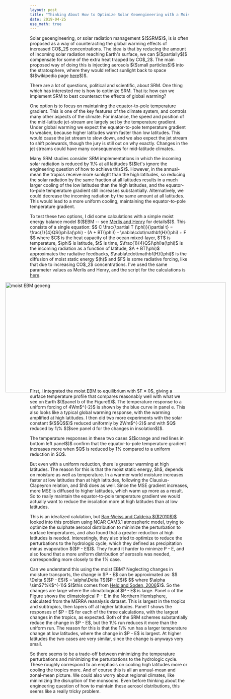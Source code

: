 ```yaml
---
layout: post
title: "Thinking About How to Optimize Solar Geoengineering with a Moist Energy Balance Model"
date: 2019-04-25
use_math: true
---
```


<p>Solar geoengineering, or solar radiation management $($SRM$)$, is is often proposed as a way of counteracting the global warming effects of increased CO$_2$ concentrations. The idea is that by reducing the amount of incoming solar radiation reaching Earth's surface, we can $($partially$)$ compensate for some of the extra heat trapped by CO$_2$. The main proposed way of doing this is injecting aerosols $($small particles$)$ into the stratosphere, where they would reflect sunlight back to space $($wikipedia page <a href="https://en.wikipedia.org/wiki/Solar_radiation_management">here</a>$)$.</p>

<p>There are a lot of questions, political and scientific, about SRM. One thing which has interested me is how to optimize SRM. That is: how can we implement SRM to best counteract the effects of global warming?</p>

<p>One option is to focus on maintaining the equator-to-pole temperature gradient. This is one of the key features of the climate system, and controls many other aspects of the climate. For instance, the speed and position of the mid-latitude jet-stream are largely set by the temperature gradient. Under global warming we expect the equator-to-pole temperature gradient to weaken, because higher latitudes warm faster than low latitudes. This would cause the jet stream to slow down, and we also expect the jet stream to shift polewards, though the jury is still out on why exactly. Changes in the jet streams could have many consequences for mid-latitude climates..</p>

<p>Many SRM studies consider SRM implementations in which the incoming solar radiation is reduced by 1\% at all latitudes $($let's ignore the engineering question of how to achieve this$)$. However, in the annual-mean the tropics receive more sunlight than the high latitudes, so reducing the solar radiation by the same fraction at all latitudes results in a much larger cooling of the low latitudes than the high latitudes, and the equator-to-pole temperature gradient still increases substantially. Alternatively, we could decrease the incoming radiation by the same amount at all latitudes. This would lead to a more uniform cooling, maintaining the equator-to-pole temperature gradient.</p>

<p>To test these two options, I did some calculations with a simple moist energy balance model $($EBM -- see <a href="http://www.meteo.mcgill.ca/~tmerlis/publications/merlis_ebm_pa.pdf">Merlis and Henry</a> for details$)$. This consists of a single equation:
$$
C \frac{\partial T (\phi)}{\partial t} = \frac{1}{4}QS(\phi)a(\phi) - (A + BT(\phi)) - \nabla\cdot\mathbf{H}(\phi) + F 
$$
where $C$ is the heat capacity of the ocean mixed-layer, $T$ is temperature, $\phi$ is latitude, $t$ is time, $\frac{1}{4}QS(\phi)a(\phi)$ is the incoming radiation as a function of latitude, $A + BT(\phi)$ approximates the radiative feedbacks, $\nabla\cdot\mathbf{H}(\phi)$ is the diffusion of moist static energy $(h)$ and $F$ is some radiative forcing, like that due to increasing CO$_2$ concentrations. I've used the same parameter values as Merlis and Henry, and the script for the calculations is <a href="http://nicklutsko.github.io/code/moist_EBM.py">here</a>.</p>

<img src="http://nicklutsko.github.io/notes/images/moist_EBM_geoengineering.png" alt="moist EBM geoeng" style="position:absolute; left:150px; width:700px;height:350px;" class="center">
<br /><br /><br /><br /><br /><br /><br /><br /><br /><br /><br /><br /><br /><br /><br /><br /><br /><br /><br />

<p>First, I integrated the moist EBM to equilibrium with $F = 0$, giving a surface temperature profile that compares reasonably well with what we see on Earth $($panel b of the Figure$)$. The temperature response to a uniform forcing of 4Wm$^{-2}$ is shown by the blue curve in panel e. This also looks like a typical global warming response, with the warming amplified at high latitudes. I then did two more experiments with the solar constant $($$Q$$)$ reduced uniformly by 2Wm$^{-2}$ and with $Q$ reduced by 1\% $($see panel d for the changes in insolation$)$.</p>

<p>The temperature responses in these two cases $($orange and red lines in bottom left panel$)$ confirm that the equator-to-pole temperature gradient increases more when $Q$ is reduced by 1% compared to a uniform reduction in $Q$. </p>

<p>But even with a uniform reduction, there is greater warming at high latitudes. The reason for this is that the moist static energy, $h$, depends on moisture as well as temperature. In a warmer world moisture increases faster at low latitudes than at high latitudes, following the Clausius-Clapeyron relation, and $h$ does as well. Since the MSE gradient increases, more MSE is diffused to higher latitudes, which warm up more as a result. So to really maintain the equator-to-pole temperature gradient we would actually want to reduce the insolation more at high latitudes than at low latitudes.</p>

<p>This is an idealized calulation, but <a href="https://iopscience.iop.org/article/10.1088/1748-9326/5/3/034009/pdf">Ban-Weiss and Caldeira $($2010$)$</a> looked into this problem using NCAR CAM3.1 atmospheric model, trying to optimize the sulphate aerosol distribution to minimize the perturbation to surface temperatures, and also found that a greater reduction at high latitudes is needed. Interestingly, they also tried to optimize to reduce the perturbations to the hydrologic cycle, which they defined as precipitation minus evaporation $($P - E$)$. They found it harder to minimze P - E, and also found that a more uniform distribution of aerosols was needed, corresponding more closely to the 1% case.</p>

<p>Can we understand this using the moist EBM? Neglecting changes in moisture transports, the change in $P - E$ can be approximated as:
$$
\Delta $($P - E$)$ = \alpha\Delta T$($P - E$)$
$$
where $\alpha \sim$7%K$^{-1}$ $($this comes from <a href="https://journals.ametsoc.org/doi/pdf/10.1175/JCLI3990.1">Held and Soden, 2006</a>$)$. So the changes are large where the climatological $P - E$ is large. Panel c of the Figure shows the climatological P - E in the Northern Hemisphere, calculated from the MERRA reanalysis dataset. This is largest in the tropics and subtropics, then tapers off at higher latitudes. Panel f shows the responses of $P - E$ for each of the three calculations, with the largest changes in the tropics, as expected. Both of the SRM schemes substantially reduce the change in $P - E$, but the 1\% run reduces it more than the uniform run. The reason for this is that the 1\% run has a larger temperature change at low latitudes, where the change in $P - E$ is largest. At higher latitudes the two cases are very similar, since the change is anyways very small.</p>

<p>So there seems to be a trade-off between minimizing the temperature perturbations and minimizing the perturbations to the hydrologic cycle. These roughly correspond to an emphasis on cooling high latitudes more or cooling the tropics more. And of course this is all an annual-mean and zonal-mean picture. We could also worry about regional climates, like minimizing the disruption of the monsoons. Even before thinking about the engineering question of how to maintain these aerosol distributions, this seems like a really tricky problem.</p>






